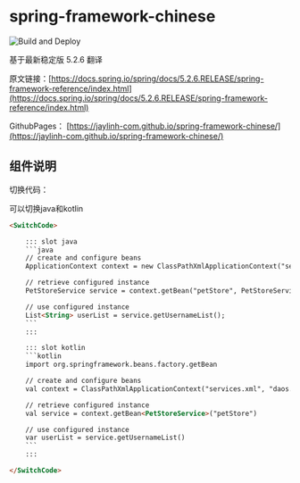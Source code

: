 # spring-framework-chinese

![Build and Deploy](https://github.com/jaylinh-com/spring-framework-chinese/workflows/Build%20and%20Deploy/badge.svg)


基于最新稳定版 5.2.6 翻译

原文链接：[https://docs.spring.io/spring/docs/5.2.6.RELEASE/spring-framework-reference/index.html](https://docs.spring.io/spring/docs/5.2.6.RELEASE/spring-framework-reference/index.html)

GithubPages： [https://jaylinh-com.github.io/spring-framework-chinese/](https://jaylinh-com.github.io/spring-framework-chinese/)

## 组件说明

切换代码：

可以切换java和kotlin

```html
<SwitchCode>

    ::: slot java
    ```java
    // create and configure beans
    ApplicationContext context = new ClassPathXmlApplicationContext("services.xml", "daos.xml");

    // retrieve configured instance
    PetStoreService service = context.getBean("petStore", PetStoreService.class);

    // use configured instance
    List<String> userList = service.getUsernameList();
    ```
    :::

    ::: slot kotlin
    ```kotlin
    import org.springframework.beans.factory.getBean

    // create and configure beans
    val context = ClassPathXmlApplicationContext("services.xml", "daos.xml")

    // retrieve configured instance
    val service = context.getBean<PetStoreService>("petStore")

    // use configured instance
    var userList = service.getUsernameList()
    ```
    :::

</SwitchCode>
```
